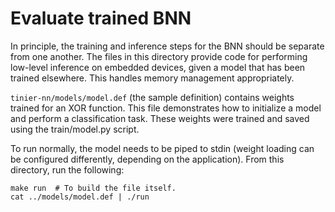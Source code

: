 # Evaluate trained BNN

In principle, the training and inference steps for the BNN should be separate from one another. The files in this directory provide code for performing low-level inference on embedded devices, given a model that has been trained elsewhere. This handles memory management appropriately.

`tinier-nn/models/model.def` (the sample definition) contains weights trained for an XOR function. This file demonstrates how to initialize a model and perform a classification task. These weights were trained and saved using the train/model.py script.

To run normally, the model needs to be piped to stdin (weight loading can be configured differently, depending on the application). From this directory, run the following:

    make run  # To build the file itself.
    cat ../models/model.def | ./run
